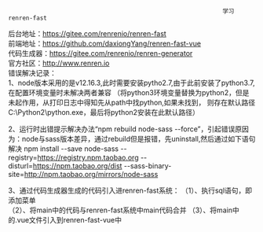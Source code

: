                                                                  学习renren-fast
后台地址：https://gitee.com/renrenio/renren-fast   
前端地址：https://github.com/daxiongYang/renren-fast-vue   
代码生成器：https://gitee.com/renrenio/renren-generator   
官方社区：http://www.renren.io  
错误解决记录：  
1、node版本采用的是v12.16.3,此时需要安装pytho2.7,由于此前安装了python3.7,在配置环境变量时未解决两者兼容
（将python3环境变量替换为python2，但是未起作用，从打印日志中得知先从path中找python,如果未找到，
 则存在默认路径C:\\Python2\python.exe，最后将python2安装在此默认路径）

2、运行时出错提示解决办法“npm rebuild node-sass --force”，引起错误原因为：node与sass版本差异，通过rebuild但是报错，先uninstall,然后通过如下语句解决
npm install --save node-sass --registry=https://registry.npm.taobao.org --disturl=https://npm.taobao.org/dist --sass-binary-site=http://npm.taobao.org/mirrors/node-sass

3、通过代码生成器生成的代码引入进renren-fast系统：
   （1）、执行sql语句，即添加菜单  
   （2）、将main中的代码与renren-fast系统中main代码合并
   （3）、将main中的.vue文件引入到renren-fast-vue中  
